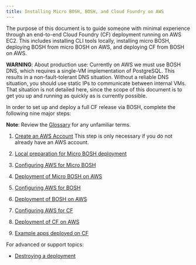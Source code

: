 ```yaml
---
title: Installing Micro BOSH, BOSH, and Cloud Foundry on AWS
---
```


The purpose of this document is to guide someone with minimal experience through an end-to-end Cloud Foundry (CF) deployment running on AWS EC2.
This includes installing CLI tools locally, installing micro BOSH, deploying BOSH from micro BOSH on AWS, and deploying CF from BOSH on AWS.

  **WARNING**:  About production use: Currently on AWS we must use BOSH DNS, which requires a single-VM implementation of PostgreSQL.
  This results in a non-fault-tolerant DNS situation.
Without a reliable DNS situation, you should use static IPs to communicate between internal VMs.
That situation is not detailed here, since the scope of this document is to get you up and running as quickly as is currently possible.



In order to set up and deploy a full CF release via BOSH, complete the following nine major steps:

**Note**: Review the [Glossary](./glossary.html) for any unfamiliar terms.

1. [Create an AWS Account](http://goo.gl/MaAybK) This step is only necessary if you do not already have an AWS account.

1. [Local preparation for Micro BOSH deployment](./local_bosh.html)

1. [Configuring AWS for Micro BOSH](./configure_aws_micro_bosh.html)

1. [Deployment of Micro BOSH on AWS](./deploy_aws_micro_bosh.html)

1. [Configuring AWS for BOSH](./configure_aws_bosh.html)

1. [Deployment of BOSH on AWS](./deploy_aws_bosh.html)

1. [Configuring AWS for CF](./configure_aws_cf.html)

1. [Deployment of CF on AWS](./deploy_aws_cf.html)

1. [Example apps deployed on CF](./example_apps.html)


For advanced or support topics:

* [Destroying a deployment](./destroying_deployments.html)